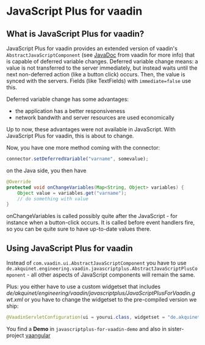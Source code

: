 JavaScript Plus for vaadin
==========================

## What is JavaScript Plus for vaadin?

JavaScript Plus for vaadin provides an extended version of vaadin's `AbstractJavaScriptComponent` (see [JavaDoc](https://vaadin.com/api/7.5.2/com/vaadin/ui/AbstractJavaScriptComponent.html) from vaadin for more info) that is capable of deferred variable changes. Deferred variable change means: a value is not transferred to the server immediately, but instead waits until the next non-deferred action (like a button click) occurs. Then, the value is synced with the servers. Fields (like TextFields) with `immediate=false` use this. 

Deferred variable change has some advantages: 
- the application has a better responsiveness
- network bandwith and server resources are used economically

Up to now, these advantages were not available in JavaScript. With JavaScript Plus for vaadin, this is about to change. 

Now, you have  one more method coming with the connector: 

```javascript
connector.setDeferredVariable("varname", somevalue);
```

on the Java side, you then have

```java
@Override
protected void onChangeVariables(Map<String, Object> variables) {
	Object value = variables.get("varname");
	// do something with value
}
```

onChangeVariables is called possibly quite after the JavaScript - for instance when a button-click occurs. It is called before event handlers fire, so you can be quite sure to have up-to-date values there.

## Using JavaScript Plus for vaadin

Instead of `com.vaadin.ui.AbstractJavaScriptComponent` you have to use `de.akquinet.engineering.vaadin.javascriptplus.AbstractJavaScriptPlusComponent` - all other aspects of JavaScript components will remain the same. 

Plus: you either have to use a custom widgetset that includes *de/akquinet/engineering/vaadin/javascriptplus/JavaScriptPlusForVaadin.gwt.xml* or you have to change the widgetset to the pre-compiled version we ship: 

```java
@VaadinServletConfiguration(ui = yourui.class, widgetset = "de.akquinet.engineering.vaadin.javascriptplus.JavaScriptPlusForVaadin")
```

You find a **Demo** in `javascriptplus-for-vaadin-demo` and also in sister-project [vaangular](https://github.com/akquinet/vaangular/)
